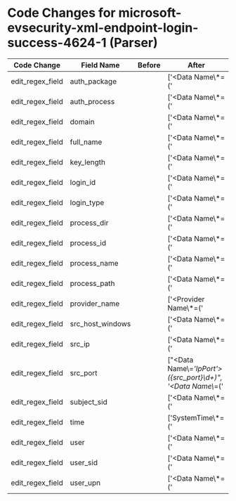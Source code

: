 # Code Changes for microsoft-evsecurity-xml-endpoint-login-success-4624-1 (Parser)

| Code Change | Field Name | Before | After |
|-------------|------------|--------|-------|
| edit_regex_field | auth_package |  | ['<Data Name\\*=(\'|")AuthenticationPackageName(\'|")>({auth_package}[^<]+)<', '<Data Name\\*=(\'|")LmPackageName(\'|")>(-|({auth_package}[^<]+))<'] |
| edit_regex_field | auth_process |  | ['<Data Name\\*=(\'|")LogonProcessName(\'|")>({auth_process}[^\s<]+)'] |
| edit_regex_field | domain |  | ['<Data Name\\*=(\'|")TargetDomainName(\'|")>(-|({domain}[^<]+))<', '<Data Name\\*=(\'|")TargetUserName(\'|")>(-|({user_upn}([A-Za-z0-9]+[!#$%&\'+\/=?^_`~.\-])*[A-Za-z0-9]+@({domain}[^\]\s"\\,;\|]+(\.[^\]\s"\\,;\|]+)?))|({full_name}[^\s<]+\s[^<]+)|(SYSTEM|({user}[\w\.\-\!\#\^\~]{1,40}\$?)))<\/Data>'] |
| edit_regex_field | full_name |  | ['<Data Name\\*=(\'|")TargetUserName(\'|")>(-|({user_upn}([A-Za-z0-9]+[!#$%&\'+\/=?^_`~.\-])*[A-Za-z0-9]+@({domain}[^\]\s"\\,;\|]+(\.[^\]\s"\\,;\|]+)?))|({full_name}[^\s<]+\s[^<]+)|(SYSTEM|({user}[\w\.\-\!\#\^\~]{1,40}\$?)))<\/Data>'] |
| edit_regex_field | key_length |  | ['<Data Name\\*=(\'|")KeyLength(\'|")>({key_length}\d+)<'] |
| edit_regex_field | login_id |  | ['<Data Name\\*=(\'|")TargetLogonId(\'|")>({login_id}[^<]+)<'] |
| edit_regex_field | login_type |  | ['<Data Name\\*=(\'|")LogonType(\'|")>({login_type}\d+)<'] |
| edit_regex_field | process_dir |  | ['<Data Name\\*=(\'|")ProcessName(\'|")>(?:-|({process_path}({process_dir}[^<>]*?[\\\/]+)?({process_name}[^<>\\\/]+)))<'] |
| edit_regex_field | process_id |  | ['<Data Name\\*=(\'|")ProcessId(\'|")>({process_id}[^<]+?)\s*<'] |
| edit_regex_field | process_name |  | ['<Data Name\\*=(\'|")ProcessName(\'|")>(?:-|({process_path}({process_dir}[^<>]*?[\\\/]+)?({process_name}[^<>\\\/]+)))<'] |
| edit_regex_field | process_path |  | ['<Data Name\\*=(\'|")ProcessName(\'|")>(?:-|({process_path}({process_dir}[^<>]*?[\\\/]+)?({process_name}[^<>\\\/]+)))<'] |
| edit_regex_field | provider_name |  | ['<Provider Name\\*=(\'|")({provider_name}[^\'\"]+)'] |
| edit_regex_field | src_host_windows |  | ['<Data Name\\*=(\'|")WorkstationName(\'|")>([A-Fa-f:\d.]+|-|({src_host_windows}[^<]+?))\s*<'] |
| edit_regex_field | src_ip |  | ['<Data Name\\*=(\'|")IpAddress"[^<>]*?>(?:-|({src_ip}((([0-9a-fA-F.]{0,4}):{1,2}){1,7}([0-9a-fA-F]){0,4})|(((25[0-5]|(2[0-4]|1\d|[0-9]|)\d)\.?\b){4}))(:({src_port}\d+))?)<'] |
| edit_regex_field | src_port |  | ["<Data Name\\*='IpPort'>({src_port}\d+)", '<Data Name\\*=(\'|")IpAddress"[^<>]*?>(?:-|({src_ip}((([0-9a-fA-F.]{0,4}):{1,2}){1,7}([0-9a-fA-F]){0,4})|(((25[0-5]|(2[0-4]|1\d|[0-9]|)\d)\.?\b){4}))(:({src_port}\d+))?)<'] |
| edit_regex_field | subject_sid |  | ['<Data Name\\*=(\'|")SubjectUserSid(\'|")>({subject_sid}[^<]+)<'] |
| edit_regex_field | time |  | ['SystemTime\\*=(\'|")({time}\d\d\d\d-\d\d-\d\dT\d\d:\d\d:\d\d)'] |
| edit_regex_field | user |  | ['<Data Name\\*=(\'|")TargetUserName(\'|")>(-|({user_upn}([A-Za-z0-9]+[!#$%&\'+\/=?^_`~.\-])*[A-Za-z0-9]+@({domain}[^\]\s"\\,;\|]+(\.[^\]\s"\\,;\|]+)?))|({full_name}[^\s<]+\s[^<]+)|(SYSTEM|({user}[\w\.\-\!\#\^\~]{1,40}\$?)))<\/Data>'] |
| edit_regex_field | user_sid |  | ['<Data Name\\*=(\'|")TargetUserSid(\'|")>({user_sid}[^<]+)<'] |
| edit_regex_field | user_upn |  | ['<Data Name\\*=(\'|")TargetUserName(\'|")>(-|({user_upn}([A-Za-z0-9]+[!#$%&\'+\/=?^_`~.\-])*[A-Za-z0-9]+@({domain}[^\]\s"\\,;\|]+(\.[^\]\s"\\,;\|]+)?))|({full_name}[^\s<]+\s[^<]+)|(SYSTEM|({user}[\w\.\-\!\#\^\~]{1,40}\$?)))<\/Data>'] |